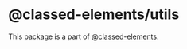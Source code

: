 # @classed-elements/utils

This package is a part of [@classed-elements](https://github.com/hungtcs/classed-elements).
